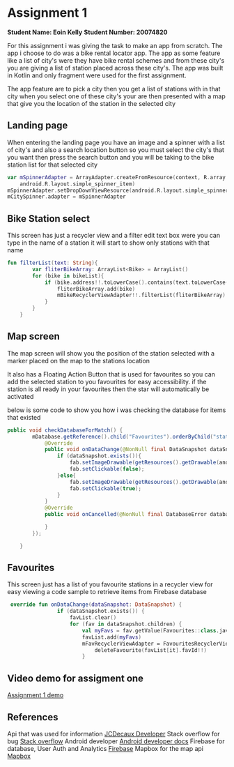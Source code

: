 # Assignment 1
**Student Name: Eoin Kelly**
**Student Number: 20074820**

For this assignment i was giving the task to make an app from scratch.
The app i choose to do was a bike rental locator app. The app as some feature like a list of city's 
were they have bike rental schemes and from these city's you are giving a list of station placed across these city's.
The app was built in Kotlin and only fragment were used for the first assignment.

The app feature are to pick a city then you get a list of stations with in that city when you select one of these city's
your are then presented with a map that give you the location of the station in the selected city

## Landing page
When entering the landing page you have an image and a spinner with a list of city's and also a search location button
so you must select the city's that you want then press the search button and you will be taking to the bike station list
for that selected city 

````kotlin 
var mSpinnerAdapter = ArrayAdapter.createFromResource(context, R.array.city_array,
    android.R.layout.simple_spinner_item)
mSpinnerAdapter.setDropDownViewResource(android.R.layout.simple_spinner_dropdown_item)
mCitySpinner.adapter = mSpinnerAdapter 
````
          
## Bike Station select 
This screen has just a recycler view and a filter edit text box were you can type in the name of a station it will start to show only stations with that name

````kotlin
fun filterList(text: String){
        var fliterBikeArray: ArrayList<Bike> = ArrayList()
        for (bike in bikeList){
            if (bike.address!!.toLowerCase().contains(text.toLowerCase())){
                fliterBikeArray.add(bike)
                mBikeRecyclerViewAdapter!!.filterList(fliterBikeArray)
            }
        }
    }
````

## Map screen 
The map screen will show you the position of the station selected with a marker placed on the map to the stations location

It also has a Floating Action Button that is used for favourites so you can add the selected station to you favourites for easy accessibility.
if the station is all ready in your favourites then the star will automatically be activated

below is some code to show you how i was checking the database for items that existed 
````java
public void checkDatabaseForMatch() {
        mDatabase.getReference().child("Favourites").orderByChild("stationName").equalTo(name).addValueEventListener(new ValueEventListener() {
            @Override
            public void onDataChange(@NonNull final DataSnapshot dataSnapshot) {
                if (dataSnapshot.exists()){
                    fab.setImageDrawable(getResources().getDrawable(android.R.drawable.btn_star_big_on));
                    fab.setClickable(false);
                }else{
                    fab.setImageDrawable(getResources().getDrawable(android.R.drawable.btn_star_big_off));
                    fab.setClickable(true);
                }
            }
            @Override
            public void onCancelled(@NonNull final DatabaseError databaseError) {

            }
        });

    }
````

## Favourites 
This screen just has a list of you favourite stations in a recycler view for easy viewing
a code sample to retrieve items from Firebase database
````kotlin
 override fun onDataChange(dataSnapshot: DataSnapshot) {
                if (dataSnapshot.exists()) {
                    favList.clear()
                    for (fav in dataSnapshot.children) {
                        val myFavs = fav.getValue(Favourites::class.java)!!
                        favList.add(myFavs)
                        mFavRecyclerViewAdapter = FavouritesRecyclerViewAdapter(favList, context!!){
                            deleteFavourite(favList[it].favId!!)
                        }
````


## Video demo for assigment one
[Assignment 1 demo](https://vimeo.com/320969998)

## References
Api that was used for information [JCDecaux Developer](https://developer.jcdecaux.com/#/opendata/vls?page=getstarted)
Stack overflow for bug [Stack overflow](https://stackoverflow.com/)
Android developer  [Android developer docs](https://developer.android.com/)
Firebase for database, User Auth and Analytics [Firebase](https://firebase.google.com/)
Mapbox for the map api [Mapbox](https://docs.mapbox.com/)





 


